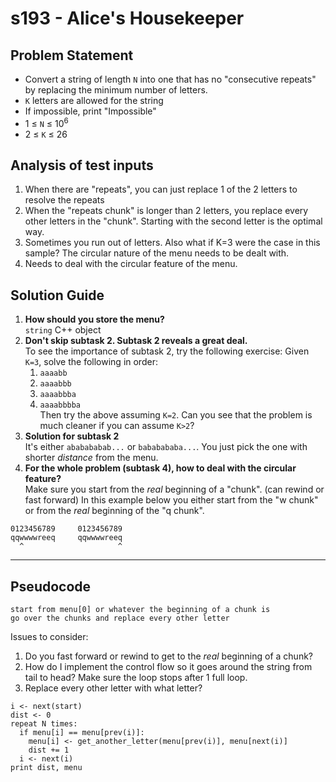 # s193 - Alice's Housekeeper
## Problem Statement
- Convert a string of length `N` into one that has no "consecutive repeats" by replacing the minimum number of letters.
- `K` letters are allowed for the string
- If impossible, print "Impossible"
- 1 ≤ `N` ≤ 10<sup>6</sup>
- 2 ≤ `K` ≤ 26

## Analysis of test inputs
1. When there are "repeats", you can just replace 1 of the 2 letters to resolve the repeats
2. When the "repeats chunk" is longer than 2 letters, you replace every other letters in the "chunk". Starting with the second letter is the optimal way.
3. Sometimes you run out of letters. Also what if K=3 were the case in this sample? The circular nature of the menu needs to be dealt with.
4. Needs to deal with the circular feature of the menu.

## Solution Guide
1. **How should you store the menu?**<br>
`string` C++ object
2. **Don't skip subtask 2. Subtask 2 reveals a great deal.**<br>
To see the importance of subtask 2, try the following exercise:
Given `K=3`, solve the following in order:
    1. `aaaabb`
    2. `aaaabbb`
    3. `aaaabbba`
    4. `aaaabbbba`<br>
Then try the above assuming `K=2`. Can you see that the problem is much cleaner if you can assume `K>2`?
3. **Solution for subtask 2**<br>
It's either `ababababab...` or `bababababa...`. You just pick the one with shorter *distance* from the menu. 
4. **For the whole problem (subtask 4), how to deal with the circular feature?**<br>
Make sure you start from the *real* beginning of a "chunk". (can rewind or fast forward)
In this example below you either start from the "w chunk" or from the *real* beginning of the "q chunk".
```
0123456789     0123456789
qqwwwwreeq     qqwwwwreeq
  ^                     ^
```
---
## Pseudocode
```
start from menu[0] or whatever the beginning of a chunk is
go over the chunks and replace every other letter
```
Issues to consider:
1. Do you fast forward or rewind to get to the *real* beginning of a chunk?
2. How do I implement the control flow so it goes around the string from tail to head? Make sure the loop stops after 1 full loop.
3. Replace every other letter with what letter?
```
i <- next(start)
dist <- 0
repeat N times:
  if menu[i] == menu[prev(i)]:
    menu[i] <- get_another_letter(menu[prev(i)], menu[next(i)]
    dist += 1
  i <- next(i)
print dist, menu
```
